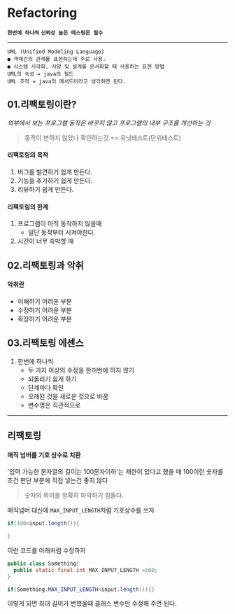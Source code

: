 # Refactoring
**``한번에 하나씩``**
**``신뢰성 높은 테스팅은 필수``**
- - -
```
UML (Unified Modeling Language)
● 객체간의 관계를 표현하는데 주로 사용.
● 시스템 시각화, 사양 및 설계를 문서화할 때 사용하는 표현 방법
UML의 속성 = java의 필드
UML 조작 = java의 메서드이라고 생각하면 된다.
```
## 01.리팩토링이란?
*외부에서 보는 프로그램 동작은 바꾸지 않고 프로그램의 내부 구조를 개선하는 것*

>동작이 변하지 않았나 확인하는것 => 유닛테스트(단위테스트)

#### 리팩토링의 목적
1. 버그를 발견하기 쉽게 만든다.
2. 기능을 추가하기 쉽게 만든다.
3. 리뷰하기 쉽게 만든다.


#### 리팩토링의 한계
1. 프로그램이 아직 동작하지 않을때
    - 일단 동작부터 시켜야한다.
2. 시간이 너무 촉박할 때

## 02.리팩토링과 악취
#### 악취란
+ 이해하기 어려운 부분
+ 수정하기 어려운 부분
+ 확장하기 어려운 부분

## 03.리팩토링 에센스
1. 한번에 하나씩
    - 두 가지 이상의 수정을 한꺼번에 하지 않기
    - 되돌리기 쉽게 하기
    - 단계마다 확인
    - 오래된 것을 새로운 것으로 바꿈
    - 변수명은 직관적으로
- - -
## 리팩토링
#### 매직 넘버를 기호 상수로 치환
'입력 가능한 문자열의 길이는 100문자이하'는 제한이 있다고 했을 때 100이란 숫자를 조건 판단 부분에 직접 넣는건 좋지 않다
>숫자의 의미를 정확히 파악하기 힘들다.

매직넘버 대신에 `MAX_INPUT_LENGTH`처럼 기호상수를 쓰자
```java
if(100<input.length()){

}
```
이런 코드를 아래처럼 수정하자
```java
public class Something{
  public static final int MAX_INPUT_LENGTH =100;
}

if(Something.MAX_INPUT_LENGTH<input.length()){}
```
이렇게 되면 최대 길이가 변했을때 클래스 변수만 수정해 주면 된다.
